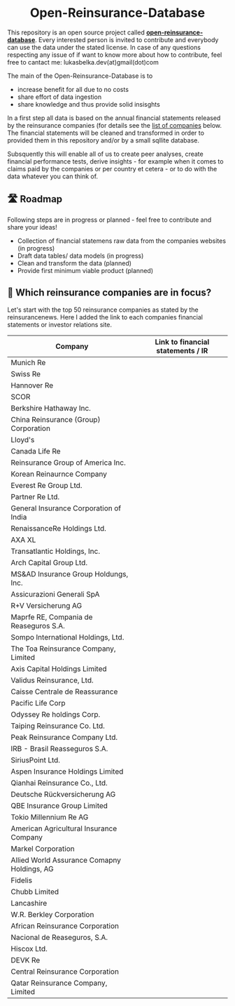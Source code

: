 <h1 align="center"> Open-Reinsurance-Database </h1>

This repository is an open source project called <ins>**open-reinsurance-database**</ins>. Every interested person is invited to contribute and everybody can use the data under the stated license. In case of any questions respecting any issue of if want to know more about how to contribute, feel free to cantact me: lukasbelka.dev(at)gmail(dot)com

The main of the Open-Reinsurance-Database is to

 - increase benefit for all due to no costs
 - share effort of data ingestion
 - share knowledge and thus provide solid insisghts
 
In a first step all data is based on the annual financial statements released by the reinsurance companies (for details see the [list of companies](#companies) below. The financial statements will be cleaned and transformed in order to provided them in this repository and/or by a small sqllite database.

Subsquently this will enable all of us to create peer analyses, create financial performance tests, derive insights - for example when it comes to claims paid by the companies or per country et cetera - or to do with the data whatever you can think of.

<h2>🛣 Roadmap</h2>

Following steps are in progress or planned - feel free to contribute and share your ideas!

- Collection of financial statemens raw data from the companies websites (in progress)
- Draft data tables/ data models (in progress)
- Clean and transform the data (planned)
- Provide first minimum viable product (planned)

<h2 id="companies"> 🧐 Which reinsurance companies are in focus?</h2>

Let's start with the top 50 reinsurance companies as stated by the reinsurancenews. Here I added the link to each companies financial statements or investor relations site.

| Company                                         | Link to financial statements / IR |
|-------------------------------------------------|-----------------------------------|
| Munich Re                                       |                                   |
| Swiss Re                                        |                                   |
| Hannover Re                                     |                                   |
| SCOR                                            |                                   |
| Berkshire Hathaway Inc.                         |                                   |
| China Reinsurance (Group) Corporation           |                                   |
| Lloyd's                                         |                                   |
| Canada Life Re                                  |                                   |
| Reinsurance Group of America Inc.               |                                   |
| Korean Reinaurnce Company                       |                                   |
| Everest Re Group Ltd.                           |                                   |
| Partner Re Ltd.                                 |                                   |
| General Insurance Corporation of India          |                                   |
| RenaissanceRe Holdings Ltd.                     |                                   |
| AXA XL                                          |                                   |
| Transatlantic Holdings, Inc.                    |                                   |
| Arch Capital Group Ltd.                         |                                   |
| MS&AD Insurance Group Holdungs, Inc.            |                                   |
| Assicurazioni Generali SpA                      |                                   |
| R+V Versicherung AG                             |                                   |
| Maprfe RE, Compania de Reaseguros S.A.          |                                   |
| Sompo International Holdings, Ltd.              |                                   |
| The Toa Reinsurance Company, Limited            |                                   |
| Axis Capital Holdings Limited                   |                                   |
| Validus Reinsurance, Ltd.                       |                                   |
| Caisse Centrale de Reassurance                  |                                   |
| Pacific Life Corp                               |                                   |
| Odyssey Re holdings Corp.                       |                                   |
| Taiping Reinsurance Co. Ltd.                    |                                   |
| Peak Reinsurance Company Ltd.                   |                                   |
| IRB - Brasil Reasseguros S.A.                   |                                   |
| SiriusPoint Ltd.                                |                                   |
| Aspen Insurance Holdings Limited                |                                   |
| Qianhai Reinsurance Co., Ltd.                   |                                   |
| Deutsche Rückversicherung AG                    |                                   |
| QBE Insurance Group Limited                     |                                   |
| Tokio Millennium Re AG                          |                                   |
| American Agricultural Insurance Company         |                                   |
| Markel Corporation                              |                                   |
| Allied World Assurance Comapny Holdings, AG     |                                   |
| Fidelis                                         |                                   |
| Chubb Limited                                   |                                   |
| Lancashire                                      |                                   |
| W.R. Berkley Corporation                        |                                   |
| African Reinsurance Corporation                 |                                   |
| Nacional de Reaseguros, S.A.                    |                                   |
| Hiscox Ltd.                                     |                                   |
| DEVK Re                                         |                                   |
| Central Reinsurance Corporation                 |                                   |
| Qatar Reinsurance Company, Limited              |                                   |




